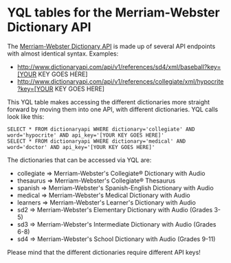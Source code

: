# YQL tables for the Merriam-Webster Dictionary API

The [Merriam-Webster Dictionary API](http://www.dictionaryapi.com) is made up of several API endpoints with almost identical syntax. Examples: 
- http://www.dictionaryapi.com/api/v1/references/sd4/xml/baseball?key=[YOUR KEY GOES HERE]
- http://www.dictionaryapi.com/api/v1/references/collegiate/xml/hypocrite?key=[YOUR KEY GOES HERE]

This YQL table makes accessing the different dictionaries more straight forward by moving them into one API, with different dictionaries. YQL calls look like this:

	SELECT * FROM dictionaryapi WHERE dictionary='collegiate' AND word='hypocrite' AND api_key='[YOUR KEY GOES HERE]'	
	SELECT * FROM dictionaryapi WHERE dictionary='medical' AND word='doctor' AND api_key='[YOUR KEY GOES HERE]' 
	
The dictionaries that can be accessed via YQL are:

- collegiate 	=> Merriam-Webster's Collegiate® Dictionary with Audio
- thesaurus 	=> Merriam-Webster's Collegiate® Thesaurus
- spanish 		=> Merriam-Webster's Spanish-English Dictionary with Audio
- medical 		=> Merriam-Webster's Medical Dictionary with Audio
- learners 		=> Merriam-Webster's Learner's Dictionary with Audio
- sd2 				=> Merriam-Webster's Elementary Dictionary with Audio (Grades 3-5)
- sd3 				=> Merriam-Webster's Intermediate Dictionary with Audio (Grades 6-8)
- sd4 				=> Merriam-Webster's School Dictionary with Audio (Grades 9-11)	
	
Please mind that the different dictionaries require different API keys!
